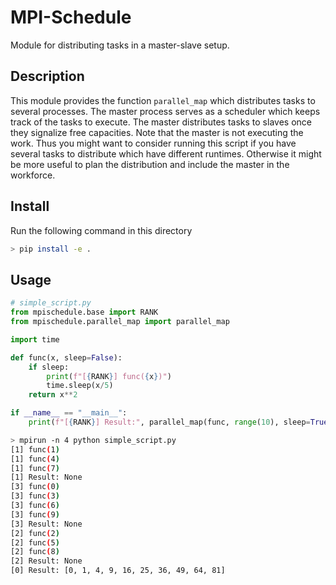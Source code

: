 # MPI-Schedule
Module for distributing tasks in a master-slave setup.

## Description
This module provides the function `parallel_map` which distributes tasks to several processes.
The master process serves as a scheduler which keeps track of the tasks to execute.
The master distributes tasks to slaves once they signalize free capacities.
Note that the master is not executing the work.
Thus you might want to consider running this script if you have several tasks to distribute which have different runtimes.
Otherwise it might be more useful to plan the distribution and include the master in the workforce.

## Install
Run the following command in this directory
```bash
> pip install -e .
```

## Usage

```python
# simple_script.py
from mpischedule.base import RANK
from mpischedule.parallel_map import parallel_map

import time

def func(x, sleep=False):
    if sleep:
        print(f"[{RANK}] func({x})")
        time.sleep(x/5)
    return x**2

if __name__ == "__main__":
    print(f"[{RANK}] Result:", parallel_map(func, range(10), sleep=True))
```

```bash
> mpirun -n 4 python simple_script.py
[1] func(1)
[1] func(4)
[1] func(7)
[1] Result: None
[3] func(0)
[3] func(3)
[3] func(6)
[3] func(9)
[3] Result: None
[2] func(2)
[2] func(5)
[2] func(8)
[2] Result: None
[0] Result: [0, 1, 4, 9, 16, 25, 36, 49, 64, 81]
```
